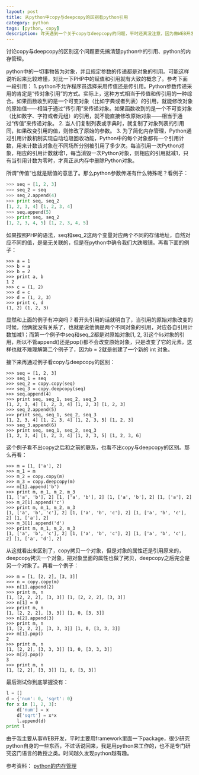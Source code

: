 ```yaml
---
layout: post
title: 从python中copy与deepcopy的区别看python引用
category: python
tags: [python, copy]
description: 昨天遇到一个关于copy与deepcopy的问题，平时还真没注意，因为做WEB开发用到这两个是鲜有的，我曾经用到过一次，貌似也忘记了。不过字面上来看一个是正常的copy，一个是深copy。
---
```


讨论copy与deepcopy的区别这个问题要先搞清楚python中的引用、python的内存管理。

python中的一切事物皆为对象，并且规定参数的传递都是对象的引用。可能这样说听起来比较难懂，对比一下PHP中的赋值和引用就有大致的概念了。参考下面一段引用：
    1. python不允许程序员选择采用传值还是传引用。Python参数传递采用的肯定是“传对象引用”的方式。实际上，这种方式相当于传值和传引用的一种综合。如果函数收到的是一个可变对象（比如字典或者列表）的引用，就能修改对象的原始值——相当于通过“传引用”来传递对象。如果函数收到的是一个不可变对象（比如数字、字符或者元组）的引用，就不能直接修改原始对象——相当于通过“传值”来传递对象。
    2. 当人们复制列表或字典时，就复制了对象列表的引用同，如果改变引用的值，则修改了原始的参数。
    3. 为了简化内存管理，Python通过引用计数机制实现自动垃圾回收功能，Python中的每个对象都有一个引用计数，用来计数该对象在不同场所分别被引用了多少次。每当引用一次Python对象，相应的引用计数就增1，每当消毁一次Python对象，则相应的引用就减1，只有当引用计数为零时，才真正从内存中删除Python对象。

所谓“传值”也就是赋值的意思了。那么python参数传递有什么特殊呢？看例子：

```python
>>> seq = [1, 2, 3]
>>> seq_2 = seq
>>> seq_2.append(4)
>>> print seq, seq_2
[1, 2, 3, 4] [1, 2, 3, 4]
>>> seq.append(5)
>>> print seq, seq_2
[1, 2, 3, 4, 5] [1, 2, 3, 4, 5]
```

如果按照PHP的语法，seq和seq_2这两个变量对应两个不同的存储地址，自然对应不同的值，是毫无关联的，但是在python中确令我们大跌眼镜。再看下面的例子：

```
>>> a = 1
>>> b = a
>>> b = 2
>>> print a, b
1 2
>>> c = (1, 2)
>>> d = c
>>> d = (1, 2, 3)
>>> print c, d
(1, 2) (1, 2, 3)
```

显然和上面的例子有冲突吗？看开头引用的话就明白了，当引用的原始对象改变的时候，他俩就没有关系了，也就是说他俩是两个不同对象的引用，对应各自引用计数加减1；而第一个例子中seq和seq_2都是对原始对象[1, 2, 3]这个lis对象的引用，所以不管append()还是pop()都不会改变原始对象，只是改变了它的元素，这样也就不难理解第二个例子了，因为b = 2就是创建了一个新的 int 对象。

接下来再通过例子看copy与deepcopy的区别：

```
>>> seq = [1, 2, 3]
>>> seq_1 = seq
>>> seq_2 = copy.copy(seq)
>>> seq_3 = copy.deepcopy(seq)
>>> seq.append(4)
>>> print seq, seq_1, seq_2, seq_3
[1, 2, 3, 4] [1, 2, 3, 4] [1, 2, 3] [1, 2, 3]
>>> seq_2.append(5)
>>> print seq, seq_1, seq_2, seq_3
[1, 2, 3, 4] [1, 2, 3, 4] [1, 2, 3, 5] [1, 2, 3]
>>> seq_3.append(6)
>>> print seq, seq_1, seq_2, seq_3
[1, 2, 3, 4] [1, 2, 3, 4] [1, 2, 3, 5] [1, 2, 3, 6]
```

这个例子看不出copy之后和之前的联系，也看不出copy与deepcopy的区别。那么再看：

    >>> m = [1, ['a'], 2]
    >>> m_1 = m
    >>> m_2 = copy.copy(m)
    >>> m_3 = copy.deepcopy(m)
    >>> m[1].append('b')
    >>> print m, m_1, m_2, m_3
    [1, ['a', 'b'], 2] [1, ['a', 'b'], 2] [1, ['a', 'b'], 2] [1, ['a'], 2]
    >>> m_2[1].append('c')
    >>> print m, m_1, m_2, m_3
    [1, ['a', 'b', 'c'], 2] [1, ['a', 'b', 'c'], 2] [1, ['a', 'b', 'c'], 2] [1, ['a'], 2]
    >>> m_3[1].append('d')
    >>> print m, m_1, m_2, m_3
    [1, ['a', 'b', 'c'], 2] [1, ['a', 'b', 'c'], 2] [1, ['a', 'b', 'c'], 2] [1, ['a', 'd'], 2]

从这就看出来区别了，copy拷贝一个对象，但是对象的属性还是引用原来的，deepcopy拷贝一个对象，把对象里面的属性也做了拷贝，deepcopy之后完全是另一个对象了。再看一个例子：

    >>> m = [1, [2, 2], [3, 3]]
    >>> n = copy.copy(m)
    >>> n[1].append(2)
    >>> print m, n
    [1, [2, 2, 2], [3, 3]] [1, [2, 2, 2], [3, 3]]
    >>> n[1] = 0
    >>> print m, n
    [1, [2, 2, 2], [3, 3]] [1, 0, [3, 3]]
    >>> n[2].append(3)
    >>> print m, n
    [1, [2, 2, 2], [3, 3, 3]] [1, 0, [3, 3, 3]]
    >>> m[1].pop()
    2
    >>> print m, n
    [1, [2, 2], [3, 3, 3]] [1, 0, [3, 3, 3]]
    >>> m[2].pop()
    3
    >>> print m, n
    [1, [2, 2], [3, 3]] [1, 0, [3, 3]]

最后测试你到底掌握没有：

```python
l = []
d = {'num': 0, 'sqrt': 0}
for x in [1, 2, 3]: 
    d['num'] = x 
    d['sqrt'] = x*x 
    l.append(d)
print l
```

由于我主要从事WEB开发，平时主要用framework里面一下package，很少研究python自身的一些东西，不过话说回来，我是用python来工作的，也不是专门研究这门语言的教授之类。时间越久发现python越有趣。

参考资料：
[python的内存管理](http://www.cnblogs.com/codebean/archive/2011/05/27/2059879.html)
